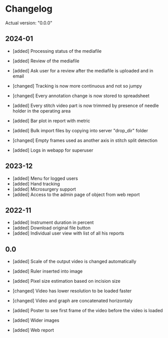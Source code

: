 # Changelog

Actual version: "0.0.0"

## 2024-01

* [added] Processing status of the mediafile
* [added] Review of the mediafile
* [added] Ask user for a review after the mediafile is uploaded and in email
* [changed] Tracking is now more continuous and not so jumpy
* [changed] Every annotation change is now stored to spreadsheet
* [added] Every stitch video part is now trimmed by presence of needle holder in the operating area
* [added] Bar plot in report with metric

* [added] Bulk import files by copying into server "drop_dir" folder
* [changed] Empty frames used as another axis in stitch split detection
* [added] Logs in webapp for superuser

## 2023-12

* [added] Menu for logged users
* [added] Hand tracking
* [added] Microsurgery support
* [added] Access to the admin page of object from web report

## 2022-11

* [added] Instrument duration in percent
* [added] Download original file button
* [added] Individual user view with list of all his reports


## 0.0


* [added] Scale of the output video is changed automatically

* [added] Ruler inserted into image
* [added] Pixel size estimation based on incision size
* [changed] Video has lower resolution to be loaded faster
* [changed] Video and graph are concatenated horizontaly

* [added] Poster to see first frame of the video before the video is loaded
* [added] Wider images
* [added] Web report